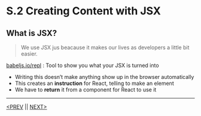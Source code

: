 # S.2 Creating Content with JSX

## What is JSX?

> We use JSX jus beacause it makes our lives as developers a little bit easier.

[babeljs.io/repl](http://babeljs.io/repl) : Tool to show you what your JSX is turned into

-   Writing this doesn’t make anything show up in the browser automatically
-   This creates an **instruction** for React, telling to make an element
-   We have to **return** it from a component for React to use it

---

[<PREV](./230102.md) || [NEXT>](./230104.md)
